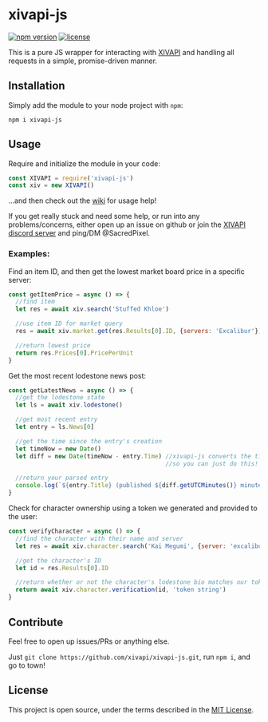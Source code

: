 # xivapi-js

[![npm version](https://badge.fury.io/js/xivapi-js.svg)](https://www.npmjs.com/package/xivapi-js)
[![license](https://img.shields.io/github/license/xivapi/xivapi-js.svg)](LICENSE)

This is a pure JS wrapper for interacting with [XIVAPI](https://xivapi.com/) and handling all requests in a simple, promise-driven manner.

## Installation

Simply add the module to your node project with `npm`:
```
npm i xivapi-js
```

## Usage

Require and initialize the module in your code:
```js
const XIVAPI = require('xivapi-js')
const xiv = new XIVAPI()
```

...and then check out the [wiki](https://github.com/xivapi/xivapi-js/wiki) for usage help!

If you get really stuck and need some help, or run into any problems/concerns, either open up an issue on github or join the [XIVAPI discord server](https://discord.gg/MFFVHWC) and ping/DM @SacredPixel.

### Examples:

Find an item ID, and then get the lowest market board price in a specific server:
```js
const getItemPrice = async () => {
  //find item
  let res = await xiv.search('Stuffed Khloe')

  //use item ID for market query
  res = await xiv.market.get(res.Results[0].ID, {servers: 'Excalibur'})

  //return lowest price
  return res.Prices[0].PricePerUnit
}
```

Get the most recent lodestone news post:
```javascript
const getLatestNews = async () => {
  //get the lodestone state
  let ls = await xiv.lodestone()

  //get most recent entry
  let entry = ls.News[0]

  //get the time since the entry's creation
  let timeNow = new Date()
  let diff = new Date(timeNow - entry.Time) //xivapi-js converts the timestamp into a Date object,
                                            //so you can just do this!

  //return your parsed entry
  console.log(`${entry.Title} (published ${diff.getUTCMinutes()} minutes ago)`)
}
```

Check for character ownership using a token we generated and provided to the user:
```js
const verifyCharacter = async () => {
  //find the character with their name and server
  let res = await xiv.character.search('Kai Megumi', {server: 'excalibur'}) //case insensitive server names, btw ;)

  //get the character's ID
  let id = res.Results[0].ID

  //return whether or not the character's lodestone bio matches our token
  return await xiv.character.verification(id, 'token string')
}
```

## Contribute

Feel free to open up issues/PRs or anything else.

Just `git clone https://github.com/xivapi/xivapi-js.git`, run `npm i`, and go to town!

## License

This project is open source, under the terms described in the [MIT License](LICENSE).
